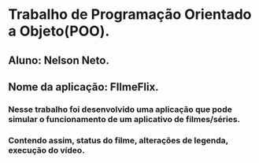 # Trabalho de Programação Orientado a Objeto(POO).
## Aluno: Nelson Neto.
## Nome da aplicação: FIlmeFlix.
### Nesse trabalho foi desenvolvido uma aplicação que pode simular o funcionamento de um aplicativo de filmes/séries.
### Contendo assim, status do filme, alterações de legenda, execução do vídeo.

